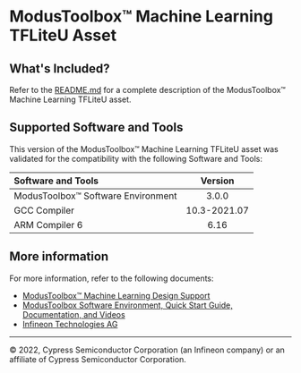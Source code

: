 # ModusToolbox™ Machine Learning TFLiteU Asset

## What's Included?

Refer to the [README.md](./README.md) for a complete description of the ModusToolbox™ Machine Learning TFLiteU asset.

## Supported Software and Tools

This version of the ModusToolbox™ Machine Learning TFLiteU asset was validated for the compatibility with the following Software and Tools:

| Software and Tools                                      | Version      |
| :---                                                    | :----:       |
| ModusToolbox™ Software Environment                      | 3.0.0        |
| GCC Compiler                                            | 10.3-2021.07 |
| ARM Compiler 6                                          | 6.16         |

## More information

For more information, refer to the following documents:

* [ModusToolbox™ Machine Learning Design Support](https://www.infineon.com/cms/en/design-support/tools/sdk/modustoolbox-software/modustoolbox-machine-learning/)
* [ModusToolbox Software Environment, Quick Start Guide, Documentation, and Videos](https://www.cypress.com/products/modustoolbox-software-environment)
* [Infineon Technologies AG](https://www.infineon.com)

---
© 2022, Cypress Semiconductor Corporation (an Infineon company) or an affiliate of Cypress Semiconductor Corporation.
